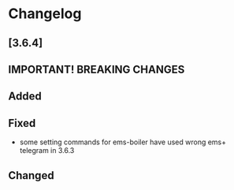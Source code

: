 # Changelog

## [3.6.4]

## **IMPORTANT! BREAKING CHANGES**

## Added

## Fixed

- some setting commands for ems-boiler have used wrong ems+ telegram in 3.6.3

## Changed

